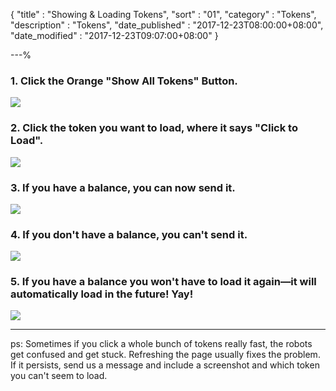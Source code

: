 {
"title"       : "Showing & Loading Tokens",
"sort"        : "01",
"category"    : "Tokens",
"description" : "Tokens",
"date_published" : "2017-12-23T08:00:00+08:00",
"date_modified"  : "2017-12-23T09:07:00+08:00"
}

---%


### 1. Click the Orange "Show All Tokens" Button.

![](../images/tokens/loading-tokens-1.png)

### 2. Click the token you want to load, where it says "Click to Load".

![](../images/tokens/loading-tokens-2.png)

### 3. If you have a balance, you can now send it.

![](../images/tokens/loading-tokens-3.png)

### 4. If you don't have a balance, you can't send it.

![](../images/tokens/loading-tokens-4.png)

### 5. If you have a balance you won't have to load it again—it will automatically load in the future! Yay!

![](../images/tokens/loading-tokens-5.png)

----
<p id="salt_p">
  ps: Sometimes if you click a whole bunch of tokens really fast, the robots get confused and get stuck. Refreshing the page usually fixes the problem. If it persists, send us a message and include a screenshot and which token you can't seem to load.
</p>
